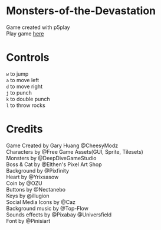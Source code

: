 # Monsters-of-the-Devastation
 Game created with p5play\
Play game [here](https://editor.p5js.org/CheesyModz/sketches/qxQ6g5jR9)

# Controls
`w` to jump\
`a` to move left\
`d` to move right\
`j` to punch\
`k` to double punch\
`l` to throw rocks

# Credits

Game Created by Gary Huang @CheesyModz\
Characters by @Free Game Assets(GUI, Sprite, Tilesets)\
Monsters by @DeepDiveGameStudio\
Boss & Cat by @Elthen's Pixel Art Shop\
Background by @Pixfinity\
Heart by @Yrixsasow\
Coin by @OZU\
Buttons by @Nectanebo\
Keys by @illugion\
Social Media Icons by @Caz\
Background music by @Top-Flow\
Sounds effects by @Pixabay @Universfield\
Font by @Pinisiart
